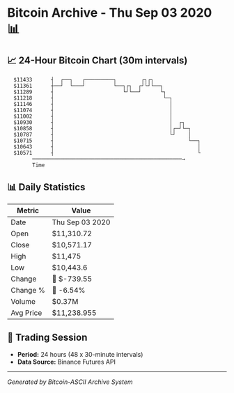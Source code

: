 # Bitcoin Archive - Thu Sep 03 2020 📊

## 📈 24-Hour Bitcoin Chart (30m intervals)

```
  $11433      ┤  ┌──┐   ┌─────────┐        ┌┐┌┐                
  $11361      ┼──┘  └───┘         └──┐┌┐  ┌┘└┘└──┐             
  $11289      ┤                      └┘└──┘      └┐            
  $11218      ┤                                   └─┐          
  $11146      ┤                                     │          
  $11074      ┤                                     │          
  $11002      ┤                                     │          
  $10930      ┤                                     │  ┌┐      
  $10858      ┤                                     │┌─┘└─┐    
  $10787      ┤                                     └┘    │    
  $10715      ┤                                           └──┐ 
  $10643      ┤                                              │ 
  $10571      ┤                                              └ 
        ────────────────────────────────────────────────→
        Time
```

## 📊 Daily Statistics

| Metric | Value |
|--------|-------|
| Date | Thu Sep 03 2020 |
| Open | $11,310.72 |
| Close | $10,571.17 |
| High | $11,475 |
| Low | $10,443.6 |
| Change | 🔴 $-739.55 |
| Change % | 🔴 -6.54% |
| Volume | $0.37M |
| Avg Price | $11,238.955 |

## 📅 Trading Session

- **Period:** 24 hours (48 x 30-minute intervals)
- **Data Source:** Binance Futures API

---
*Generated by Bitcoin-ASCII Archive System*
